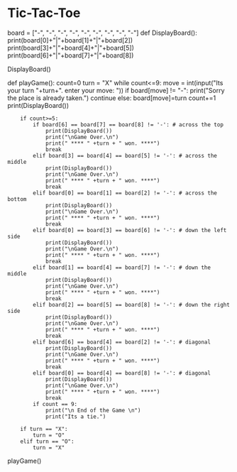 # Tic-Tac-Toe
board = ["-", "-", "-",
         "-", "-", "-",
         "-", "-", "-"]
def DisplayBoard():
    print(board[0]+"|"+board[1]+"|"+board[2])
    print(board[3]+"|"+board[4]+"|"+board[5])
    print(board[6]+"|"+board[7]+"|"+board[8])
    
DisplayBoard()

def playGame():
    count=0
    turn = "X"
    while count<=9:
        move = int(input("Its your turn "+turn+". enter your move: "))
        if board[move] != "-":
            print("Sorry the place is already taken.")
            continue
        else:
            board[move]=turn
            count+=1
            print(DisplayBoard())
        
            
        if count>=5:
            if board[6] == board[7] == board[8] != '-': # across the top
                print(DisplayBoard())
                print("\nGame Over.\n")                
                print(" **** " +turn + " won. ****")                
                break
            elif board[3] == board[4] == board[5] != '-': # across the middle
                print(DisplayBoard())
                print("\nGame Over.\n")                
                print(" **** " +turn + " won. ****")
                break
            elif board[0] == board[1] == board[2] != '-': # across the bottom
                print(DisplayBoard())
                print("\nGame Over.\n")                
                print(" **** " +turn + " won. ****")
                break
            elif board[0] == board[3] == board[6] != '-': # down the left side
                print(DisplayBoard())
                print("\nGame Over.\n")                
                print(" **** " +turn + " won. ****")
                break
            elif board[1] == board[4] == board[7] != '-': # down the middle
                print(DisplayBoard())
                print("\nGame Over.\n")                
                print(" **** " +turn + " won. ****")
                break
            elif board[2] == board[5] == board[8] != '-': # down the right side
                print(DisplayBoard())
                print("\nGame Over.\n")                
                print(" **** " +turn + " won. ****")
                break 
            elif board[6] == board[4] == board[2] != '-': # diagonal
                print(DisplayBoard())
                print("\nGame Over.\n")                
                print(" **** " +turn + " won. ****")
                break
            elif board[0] == board[4] == board[8] != '-': # diagonal
                print(DisplayBoard())
                print("\nGame Over.\n")                
                print(" **** " +turn + " won. ****")
                break 
            if count == 9:
                print("\n End of the Game \n")
                print("Its a tie.")
                
        if turn == "X":
            turn = "O"
        elif turn == "O":
            turn = "X"
            
            
playGame()
        

